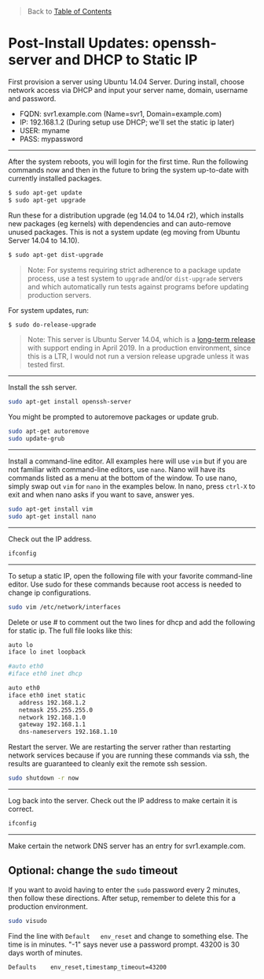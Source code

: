 > Back to [Table of Contents](https://github.com/jpfluger/examples)

# Post-Install Updates: openssh-server and DHCP to Static IP

First provision a server using Ubuntu 14.04 Server. During install, choose network access via DHCP and input your server name, domain, username and password. 

* FQDN: svr1.example.com (Name=svr1, Domain=example.com)
* IP: 192.168.1.2 (During setup use DHCP; we'll set the static ip later)
* USER: myname
* PASS: mypassword

---

After the system reboots, you will login for the first time. Run the following commands now and then in the future to bring the system up-to-date with currently installed packages.

```bash
$ sudo apt-get update
$ sudo apt-get upgrade
```

Run these for a distribution upgrade (eg 14.04 to 14.04 r2), which installs new packages (eg kernels) with dependencies and can auto-remove unused packages. This is not a system update (eg moving from Ubuntu Server 14.04 to 14.10). 

```bash
$ sudo apt-get dist-upgrade
```

> Note: For systems requiring strict adherence to a package update process, use a test system to `upgrade` and/or `dist-upgrade` servers and which automatically run tests against programs before updating production servers. 

For system updates, run:

```bash
$ sudo do-release-upgrade
```

> Note: This server is Ubuntu Server 14.04, which is a [long-term release](https://wiki.ubuntu.com/Releases) with support ending in April 2019. In a production environment, since this is a LTR, I would not run a version release upgrade unless it was tested first.

---

Install the ssh server.

```bash
sudo apt-get install openssh-server
```

You might be prompted to autoremove packages or update grub.

```bash
sudo apt-get autoremove
sudo update-grub
```

---

Install a command-line editor. All examples here will use `vim` but if you are not familiar with command-line editors, use `nano`. Nano will have its commands listed as a menu at the bottom of the window. To use nano, simply swap out `vim` for `nano` in the examples below. In nano, press `ctrl-X` to exit and when nano asks if you want to save, answer yes.

```bash
sudo apt-get install vim
sudo apt-get install nano
```

---

Check out the IP address.

```bash
ifconfig
```

---

To setup a static IP, open the following file with your favorite command-line editor. Use sudo for these commands because root access is needed to change ip configurations.

```bash
sudo vim /etc/network/interfaces
```

Delete or use # to comment out the two lines for dhcp and add the following for static ip. The full file looks like this:

```bash
auto lo
iface lo inet loopback

#auto eth0
#iface eth0 inet dhcp

auto eth0
iface eth0 inet static
   address 192.168.1.2
   netmask 255.255.255.0
   network 192.168.1.0
   gateway 192.168.1.1
   dns-nameservers 192.168.1.10
```

Restart the server. We are restarting the server rather than restarting network services because if you are running these commands via ssh, the results are guaranteed to cleanly exit the remote ssh session.

```bash
sudo shutdown -r now
```

---

Log back into the server. Check out the IP address to make certain it is correct.

```bash
ifconfig
```

---

Make certain the network DNS server has an entry for svr1.example.com.

## Optional: change the `sudo` timeout

If you want to avoid having to enter the `sudo` password every 2 minutes, then follow these directions. After setup, remember to delete this for a production environment.

```bash
sudo visudo
```

Find the line with `Default   env_reset` and change to something else. The time is in minutes. "-1" says never use a password prompt. 43200 is 30 days worth of minutes.

```vim
Defaults    env_reset,timestamp_timeout=43200
```
